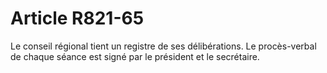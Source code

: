 # Article R821-65

Le conseil régional tient un registre de ses délibérations. Le procès-verbal de chaque séance est signé par le président et le secrétaire.
